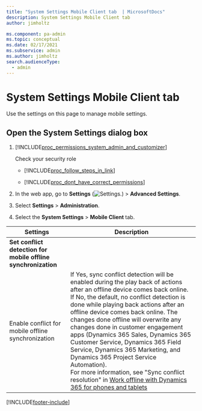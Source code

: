 ```yaml
---
title: "System Settings Mobile Client tab  | MicrosoftDocs"
description: System Settings Mobile Client tab 
author: jimholtz

ms.component: pa-admin
ms.topic: conceptual
ms.date: 02/17/2021
ms.subservice: admin
ms.author: jimholtz
search.audienceType: 
  - admin
---
```

# System Settings Mobile Client tab

Use the settings on this page to manage mobile settings.

<!-- legacy procedure -->

## Open the System Settings dialog box 

1. [!INCLUDE[proc_permissions_system_admin_and_customizer](../includes/proc-permissions-system-admin-and-customizer.md)]  

    Check your security role  

   - [!INCLUDE[proc_follow_steps_in_link](../includes/proc-follow-steps-in-link.md)]  

   - [!INCLUDE[proc_dont_have_correct_permissions](../includes/proc-dont-have-correct-permissions.md)]  

2. In the web app, go to **Settings** (![Settings.](media/settings-gear-icon.png "Settings")) > **Advanced Settings**.

3. Select **Settings** > **Administration**.

4. Select the **System Settings** > **Mobile Client** tab.  


|                           Settings                            |                                                                                                                                                                                                                                         Description                                                                                                                                                                                                                                          |
|---------------------------------------------------------------|----------------------------------------------------------------------------------------------------------------------------------------------------------------------------------------------------------------------------------------------------------------------------------------------------------------------------------------------------------------------------------------------------------------------------------------------------------------------------------------------|
| **Set conflict detection for mobile offline synchronization** |                                                                                                                                                                                                                                                                                                                                                                                                                                                                                              |
|      Enable conflict for mobile offline synchronization       | If Yes, sync conflict detection will be enabled during the play back of actions after an offline device comes back online. If No, the default, no conflict detection is done while playing back actions after an offline device comes back online. The changes done offline will overwrite any changes done in customer engagement apps (Dynamics 365 Sales, Dynamics 365 Customer Service, Dynamics 365 Field Service, Dynamics 365 Marketing, and Dynamics 365 Project Service Automation).<br/>For more information, see "Sync conflict resolution" in [Work offline with Dynamics 365 for phones and tablets](/dynamics365/mobile-app/work-in-offline-mode) |



[!INCLUDE[footer-include](../includes/footer-banner.md)]
